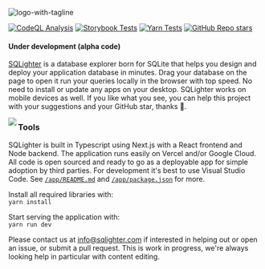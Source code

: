 ![logo-with-tagline](https://user-images.githubusercontent.com/2813336/183456954-c89425f3-5b80-4ca9-b4c8-ad454d039272.png)

[![CodeQL Analysis](https://github.com/sqlighter/sqlighter/actions/workflows/codeql-analysis.yml/badge.svg)](https://github.com/sqlighter/sqlighter/actions/workflows/codeql-analysis.yml) [![Storybook Tests](https://github.com/sqlighter/sqlighter/actions/workflows/storybook-tests.yml/badge.svg)](https://github.com/sqlighter/sqlighter/actions/workflows/storybook-tests.yml) [![Yarn Tests](https://github.com/sqlighter/sqlighter/actions/workflows/yarn-tests.yml/badge.svg)](https://github.com/sqlighter/sqlighter/actions/workflows/yarn-tests.yml) [![GitHub Repo stars](https://img.shields.io/github/stars/sqlighter/sqlighter?style=social)](https://github.com/sqlighter/sqlighter) 

#### Under development (alpha code)

[SQLighter](https://sqlighter.com/app) is a database explorer born for SQLite that helps you design and deploy your application database in minutes. Drag your database on the page to open it run your queries locally in the browser with top speed. No need to install or update any apps on your desktop. SQLighter works on mobile devices as well. If you like what you see, you can help this project with your suggestions and your GitHub star, thanks 🙏.

<img align="left" src="https://user-images.githubusercontent.com/2813336/183458584-cd28571d-e384-47d2-98e6-dc40584ee4de.png">

### Tools 

SQLighter is built in Typescript using Next.js with a React frontend and Node backend. The application runs easily on Vercel and/or Google Cloud. All code is open sourced and ready to go as a deployable app for simple adoption by third parties. For development it's best to use Visual Studio Code. See [`/app/README.md`](/app/README.md) and [`/app/package.json`](/app/package.json) for more.  

Install all required libraries with:  
`yarn install`

Start serving the application with:  
`yarn run dev`

Please contact us at info@sqlighter.com if interested in helping out or open an issue, or submit a pull request. This is work in progress, we're always looking help in particular with content editing.
